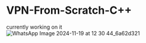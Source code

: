 # VPN-From-Scratch-C++
currently working on it
![WhatsApp Image 2024-11-19 at 12 30 44_6a62d321](https://github.com/user-attachments/assets/c67defd9-2567-4435-ad0d-aebaaef7baff)
